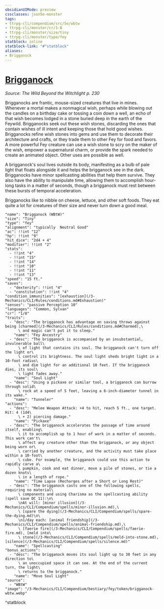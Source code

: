 ```yaml
---
obsidianUIMode: preview
cssclasses: json5e-monster
tags:
- ttrpg-cli/compendium/src/5e/wbtw
- ttrpg-cli/monster/cr/1-8
- ttrpg-cli/monster/size/tiny
- ttrpg-cli/monster/type/fey
statblock: inline
statblock-link: "#^statblock"
aliases:
- Brigganock
---
```

# [Brigganock](3-Mechanics\CLI\Compendium\bestiary\fey/brigganock-wbtw.md)
*Source: The Wild Beyond the Witchlight p. 230*  

Brigganocks are frantic, mouse-sized creatures that live in mines. Whenever a mortal makes a nonmagical wish, perhaps while blowing out the candles on a birthday cake or tossing a coin down a well, an echo of that wish becomes lodged in a stone buried deep in the earth of the Feywild. Brigganocks seek out these wish stones, discarding the ones that contain wishes of ill intent and keeping those that hold good wishes. Brigganocks refine wish stones into gems and use them to decorate their architecture and crafts, or they trade them to other Fey for food and favors. A more powerful Fey creature can use a wish stone to scry on the maker of the wish, empower a supernatural charm, or provide the spark needed to create an animated object. Other uses are possible as well.

A brigganock's soul lives outside its body, manifesting as a bulb of pale light that floats alongside it and helps the brigganock see in the dark. Brigganocks have minor spellcasting abilities that help them survive. They also have the ability to manipulate time, allowing them to accomplish hour-long tasks in a matter of seconds, though a brigganock must rest between these bursts of temporal acceleration.

Brigganocks like to nibble on cheese, lettuce, and other soft foods. They eat quite a lot for creatures of their size and never turn down a good meal.

```statblock
"name": "Brigganock (WBtW)"
"size": "Tiny"
"type": "fey"
"alignment": "typically  Neutral Good"
"ac": !!int "12"
"hp": !!int "9"
"hit_dice": "2d4 + 4"
"modifier": !!int "2"
"stats":
  - !!int "4"
  - !!int "15"
  - !!int "14"
  - !!int "10"
  - !!int "11"
  - !!int "13"
"speed": "15 ft."
"saves":
  - "dexterity": !!int "4"
  - "constitution": !!int "4"
"condition_immunities": "[exhaustion](/3-Mechanics/CLI/Rules/conditions.md#Exhaustion)"
"senses": "passive Perception 10"
"languages": "Common, Sylvan"
"cr": "1/8"
"traits":
  - "desc": "The brigganock has advantage on saving throws against being [charmed](/3-Mechanics/CLI/Rules/conditions.md#Charmed),\
      \ and magic can't put it to sleep."
    "name": "Fey Ancestry"
  - "desc": "The brigganock is accompanied by an insubstantial, invulnerable ball\
      \ of light that contains its soul. The brigganock can't turn off the light or\
      \ control its brightness. The soul light sheds bright light in a 10-foot radius\
      \ and dim light for an additional 10 feet. If the brigganock dies, its soul\
      \ light fades away."
    "name": "Soul Light"
  - "desc": "Using a pickaxe or similar tool, a brigganock can burrow through solid\
      \ rock at a speed of 5 feet, leaving a 6-inch-diameter tunnel in its wake."
    "name": "Tunneler"
"actions":
  - "desc": "Melee Weapon Attack: +4 to hit, reach 5 ft., one target. Hit: 4 (1d4\
      \ + 2) piercing damage."
    "name": "Pickaxe"
  - "desc": "The brigganock accelerates the passage of time around itself, enabling\
      \ it to accomplish up to 1 hour of work in a matter of seconds. This work can't\
      \ affect any creature other than the brigganock, or any object being worn or\
      \ carried by another creature, and the activity must take place within a 10-foot\
      \ cube. For example, the brigganock could use this action to rapidly carve a\
      \ pumpkin, cook and eat dinner, move a pile of stones, or tie a dozen knots\
      \ in a length of rope."
    "name": "Time Lapse (Recharges after a Short or Long Rest)"
  - "desc": "The brigganock casts one of the following spells, requiring no material\
      \ components and using Charisma as the spellcasting ability (spell save DC 11):\n\
      \nAt will: [minor illusion](/3-Mechanics/CLI/Compendium/spells/minor-illusion.md),\
      \ [spare the dying](/3-Mechanics/CLI/Compendium/spells/spare-the-dying.md)\n\
      \n1/day each: [animal friendship](/3-Mechanics/CLI/Compendium/spells/animal-friendship.md),\
      \ [faerie fire](/3-Mechanics/CLI/Compendium/spells/faerie-fire.md), [meld into\
      \ stone](/3-Mechanics/CLI/Compendium/spells/meld-into-stone.md), [silence](/3-Mechanics/CLI/Compendium/spells/silence.md)"
    "name": "Spellcasting"
"bonus_actions":
  - "desc": "The brigganock moves its soul light up to 30 feet in any direction to\
      \ an unoccupied space it can see. At the end of the current turn, the light\
      \ returns to the brigganock."
    "name": "Move Soul Light"
"source":
  - "WBtW"
"image": "/3-Mechanics/CLI/Compendium/bestiary/fey/token/brigganock-wbtw.webp"
```
^statblock